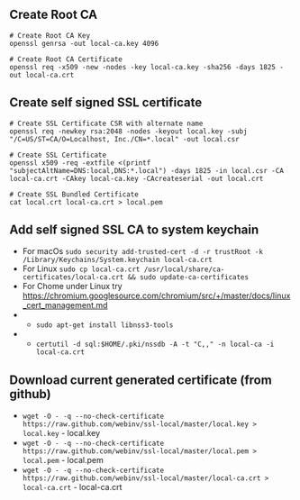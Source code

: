 ## Create Root CA

```shell
# Create Root CA Key
openssl genrsa -out local-ca.key 4096

# Create Root CA Certificate
openssl req -x509 -new -nodes -key local-ca.key -sha256 -days 1825 -out local-ca.crt
```

## Create self signed SSL certificate

```shell
# Create SSL Certificate CSR with alternate name
openssl req -newkey rsa:2048 -nodes -keyout local.key -subj "/C=US/ST=CA/O=Localhost, Inc./CN=*.local" -out local.csr

# Create SSL Certificate
openssl x509 -req -extfile <(printf "subjectAltName=DNS:local,DNS:*.local") -days 1825 -in local.csr -CA local-ca.crt -CAkey local-ca.key -CAcreateserial -out local.crt

# Create SSL Bundled Certificate
cat local.crt local-ca.crt > local.pem
```

## Add self signed SSL CA to system keychain

* For macOs `sudo security add-trusted-cert -d -r trustRoot -k /Library/Keychains/System.keychain local-ca.crt`
* For Linux `sudo cp local-ca.crt /usr/local/share/ca-certificates/local-ca.crt && sudo update-ca-certificates`
* For Chome under Linux try  https://chromium.googlesource.com/chromium/src/+/master/docs/linux_cert_management.md
* * `sudo apt-get install libnss3-tools`
* * `certutil -d sql:$HOME/.pki/nssdb -A -t "C,," -n local-ca -i local-ca.crt`

## Download current generated certificate (from github)

* `wget -O - -q --no-check-certificate https://raw.github.com/webinv/ssl-local/master/local.key > local.key` - local.key
* `wget -O - -q --no-check-certificate https://raw.github.com/webinv/ssl-local/master/local.pem > local.pem` - local.pem
* `wget -O - -q --no-check-certificate https://raw.github.com/webinv/ssl-local/master/local-ca.crt > local-ca.crt` - local-ca.crt